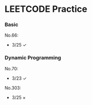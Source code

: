 # LEETCODE Practice

### Basic

No.66:

- 3/25 ✓

### Dynamic Programming

No.70:

- 3/23 ✓

No.303:

- 3/25 ×
